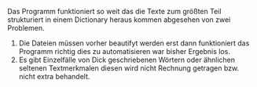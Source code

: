 Das Programm funktioniert so weit das die Texte zum größten Teil strukturiert in einem Dictionary heraus kommen abgesehen von zwei Problemen.
1. Die Dateien müssen vorher beautifyt werden erst dann funktioniert das Programm richtig dies zu automatisieren war bisher Ergebnis los. 
2. Es gibt Einzelfälle von Dick geschriebenen Wörtern oder ähnlichen seltenen Textmerkmalen diesen wird nicht Rechnung getragen bzw. nicht extra behandelt.
